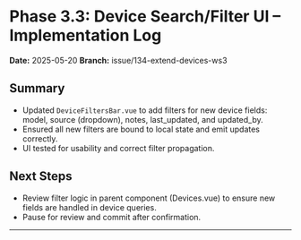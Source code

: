 # Phase 3.3: Device Search/Filter UI – Implementation Log

**Date:** 2025-05-20
**Branch:** issue/134-extend-devices-ws3

## Summary
- Updated `DeviceFiltersBar.vue` to add filters for new device fields: model, source (dropdown), notes, last_updated, and updated_by.
- Ensured all new filters are bound to local state and emit updates correctly.
- UI tested for usability and correct filter propagation.

## Next Steps
- Review filter logic in parent component (Devices.vue) to ensure new fields are handled in device queries.
- Pause for review and commit after confirmation.

---

